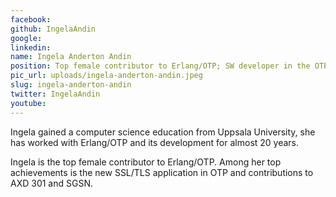 ```yaml
---
facebook: 
github: IngelaAndin
google: 
linkedin: 
name: Ingela Anderton Andin
position: Top female contributor to Erlang/OTP; SW developer in the OTP team
pic_url: uploads/ingela-anderton-andin.jpeg
slug: ingela-anderton-andin
twitter: IngelaAndin
youtube: 
---
```

<p>Ingela gained a computer science education from Uppsala University, she has worked with Erlang/OTP and its development for almost 20 years.</p>

<p>Ingela is the top female contributor to Erlang/OTP. Among her top achievements is the new SSL/TLS application in OTP and contributions to AXD 301 and SGSN.</p>
